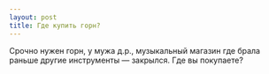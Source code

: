 ```yaml
---
layout: post 
title: Где купить горн?
--- 
```

Срочно нужен горн, у мужа д.р., музыкальный магазин где брала раньше другие инструменты — закрылся. Где вы покупаете?
